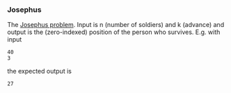 ### Josephus

The [Josephus problem](//en.wikipedia.org/wiki/Josephus_problem).
Input is n (number of soldiers) and k (advance) and output is the (zero-indexed) position of the person who survives.
E.g. with input

    40
    3

the expected output is

    27
